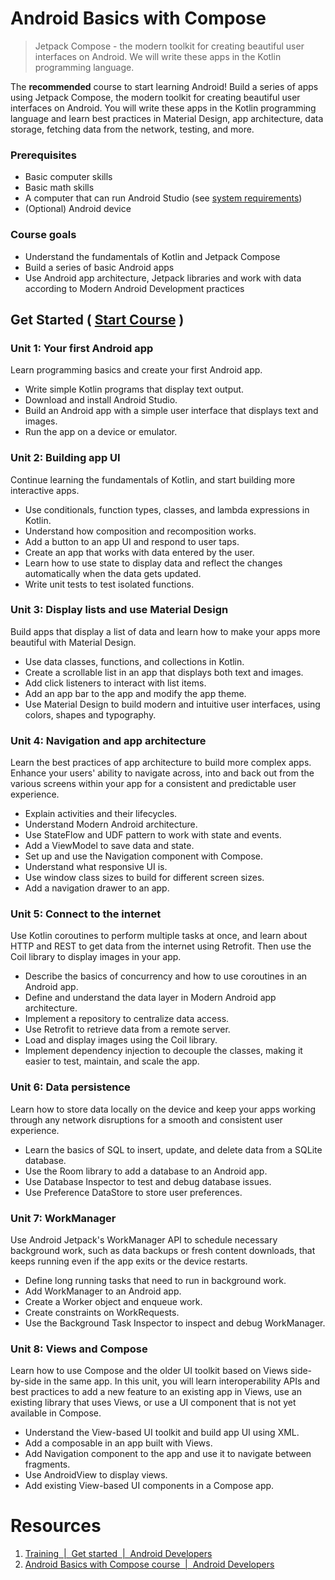 # Android Basics with Compose
>Jetpack Compose - the modern toolkit for creating beautiful user interfaces on Android. We will write these apps in the Kotlin programming language.

The **recommended** course to start learning Android! Build a series of apps using Jetpack Compose, the modern toolkit for creating beautiful user interfaces on Android. You will write these apps in the Kotlin programming language and learn best practices in Material Design, app architecture, data storage, fetching data from the network, testing, and more.

### Prerequisites
- Basic computer skills
- Basic math skills
- A computer that can run Android Studio (see [system requirements](https://developer.android.com/studio))
- (Optional) Android device

### Course goals
- Understand the fundamentals of Kotlin and Jetpack Compose
- Build a series of basic Android apps
- Use Android app architecture, Jetpack libraries and work with data according to Modern Android Development practices

## Get Started ( [Start Course](https://developer.android.com/courses/android-basics-compose/course) )

### Unit 1: Your first Android app

Learn programming basics and create your first Android app.

- Write simple Kotlin programs that display text output.
- Download and install Android Studio.
- Build an Android app with a simple user interface that displays text and images.
- Run the app on a device or emulator.

### Unit 2: Building app UI

Continue learning the fundamentals of Kotlin, and start building more interactive apps.

- Use conditionals, function types, classes, and lambda expressions in Kotlin.
- Understand how composition and recomposition works.
- Add a button to an app UI and respond to user taps.
- Create an app that works with data entered by the user.
- Learn how to use state to display data and reflect the changes automatically when the data gets updated.
- Write unit tests to test isolated functions.

### Unit 3: Display lists and use Material Design

  
Build apps that display a list of data and learn how to make your apps more beautiful with Material Design.

- Use data classes, functions, and collections in Kotlin.
- Create a scrollable list in an app that displays both text and images.
- Add click listeners to interact with list items.
- Add an app bar to the app and modify the app theme.
- Use Material Design to build modern and intuitive user interfaces, using colors, shapes and typography.

### Unit 4: Navigation and app architecture

Learn the best practices of app architecture to build more complex apps. Enhance your users' ability to navigate across, into and back out from the various screens within your app for a consistent and predictable user experience.

- Explain activities and their lifecycles.
- Understand Modern Android architecture.
- Use StateFlow and UDF pattern to work with state and events.
- Add a ViewModel to save data and state.
- Set up and use the Navigation component with Compose.
- Understand what responsive UI is.
- Use window class sizes to build for different screen sizes.
- Add a navigation drawer to an app.

### Unit 5: Connect to the internet

Use Kotlin coroutines to perform multiple tasks at once, and learn about HTTP and REST to get data from the internet using Retrofit. Then use the Coil library to display images in your app.

- Describe the basics of concurrency and how to use coroutines in an Android app.
- Define and understand the data layer in Modern Android app architecture.
- Implement a repository to centralize data access.
- Use Retrofit to retrieve data from a remote server.
- Load and display images using the Coil library.
- Implement dependency injection to decouple the classes, making it easier to test, maintain, and scale the app.

### Unit 6: Data persistence

Learn how to store data locally on the device and keep your apps working through any network disruptions for a smooth and consistent user experience.

- Learn the basics of SQL to insert, update, and delete data from a SQLite database.
- Use the Room library to add a database to an Android app.
- Use Database Inspector to test and debug database issues.
- Use Preference DataStore to store user preferences.

### Unit 7: WorkManager

Use Android Jetpack's WorkManager API to schedule necessary background work, such as data backups or fresh content downloads, that keeps running even if the app exits or the device restarts.

- Define long running tasks that need to run in background work.
- Add WorkManager to an Android app.
- Create a Worker object and enqueue work.
- Create constraints on WorkRequests.
- Use the Background Task Inspector to inspect and debug WorkManager.

###  Unit 8: Views and Compose

Learn how to use Compose and the older UI toolkit based on Views side-by-side in the same app. In this unit, you will learn interoperability APIs and best practices to add a new feature to an existing app in Views, use an existing library that uses Views, or use a UI component that is not yet available in Compose.

- Understand the View-based UI toolkit and build app UI using XML.
- Add a composable in an app built with Views.
- Add Navigation component to the app and use it to navigate between fragments.
- Use AndroidView to display views.
- Add existing View-based UI components in a Compose app.
# Resources
1.  [Training  |  Get started  |  Android Developers](https://developer.android.com/courses)
2. [Android Basics with Compose course  |  Android Developers](https://developer.android.com/courses/android-basics-compose/course)

